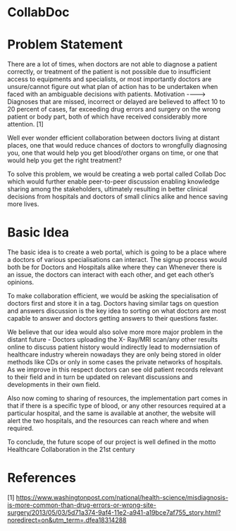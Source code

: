 # CollabDoc

# Problem Statement

There are a lot of times, when doctors are not able to diagnose a patient correctly, or treatment of the patient is not possible due to insufficient access to equipments and specialists, or most importantly doctors are unsure/cannot figure out what plan of action has to be undertaken when faced with an ambiguable decisions with patients. Motivation ----> Diagnoses that are missed, incorrect or delayed are believed to affect 10 to 20 percent of cases, far exceeding drug errors and surgery on the wrong patient or body part, both of which have received considerably more attention. [1]

Well ever wonder efficient collaboration between doctors living at distant places, one that would reduce chances of doctors to wrongfully diagnosing you, one that would help you get blood/other organs on time, or one that would help you get the right treatment?

To solve this problem, we would be creating a web portal called Collab Doc which would further enable peer-to-peer discussion enabling knowledge sharing among the stakeholders, ultimately resulting in better clinical decisions from hospitals and doctors of small clinics alike and hence saving more lives.

# Basic Idea

The basic idea is to create a web portal, which is going to be a place where a doctors of various specialisations can interact. The signup process would both be for Doctors and Hospitals alike where they can Whenever there is an issue, the doctors can interact with each other, and get each other’s opinions.

To make collaboration efficient, we would be asking the specialisation of doctors first and store it in a tag. Doctors having similar tags on question and answers discussion is the key idea to sorting on what doctors are most capable to answer and doctors getting answers to their questions faster.

We believe that our idea would also solve more more major problem in the distant future - Doctors uploading the X- Ray/MRI scan/any other results online to discuss patient history would indirectly lead to modernsiation of healthcare industry wherein nowadays they are only being stored in older methods like CDs or only in some cases the private networks of hospitals. As we improve in this respect doctors can see old patient records relevant to their field and in turn be updated on relevant discussions and developments in their own field.

Also now coming to sharing of resources, the implementation part comes in that if there is a specific type of blood, or any other resources required at a particular hospital, and the same is available at another, the website will alert the two hospitals, and the resources can reach where and when required.

To conclude, the future scope of our project is well defined in the motto Healthcare Collaboration in the 21st century

# References

[1] https://www.washingtonpost.com/national/health-science/misdiagnosis-is-more-common-than-drug-errors-or-wrong-site-surgery/2013/05/03/5d71a374-9af4-11e2-a941-a19bce7af755_story.html?noredirect=on&utm_term=.dfea18314288
